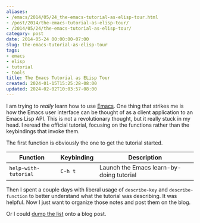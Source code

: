 ```yaml
---
aliases:
- /emacs/2014/05/24_the-emacs-tutorial-as-elisp-tour.html
- /post/2014/the-emacs-tutorial-as-elisp-tour/
- /2014/05/24/the-emacs-tutorial-as-elisp-tour/
category: post
date: 2014-05-24 00:00:00-07:00
slug: the-emacs-tutorial-as-elisp-tour
tags:
- emacs
- elisp
- tutorial
- tools
title: The Emacs Tutorial as ELisp Tour
created: 2024-01-15T15:25:28-08:00
updated: 2024-02-02T10:03:57-08:00
---
```


I am trying to *really* learn how to use [Emacs](../../../card/Emacs.md). One thing that strikes me is how the Emacs user interface can be thought of as a client application to an Emacs Lisp API. This is not a revolutionary thought, but it really stuck in my head. I reread the official tutorial, focusing on the functions rather than the keybindings that invoke them.

<!--more-->

The first function is obviously the one to get the tutorial started.

|Function|Keybinding|Description|
|--------|----------|-----------|
|`help-with-tutorial`|`C-h t`|Launch the Emacs learn-by-doing tutorial|

Then I spent a couple days with liberal usage of `describe-key` and `describe-function` to better understand what the tutorial was describing. It was helpful. Now I just want to organize those notes and post them on the blog.

Or I could [dump the list](elisp-functions-described-in-the-emacs-tutorial.md) onto a blog post.
